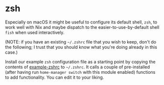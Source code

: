 # zsh

Especially on macOS it might be useful to configure its default shell, `zsh`, to
work well with Nix and maybe dispatch to the easier-to-use-by-default shell `fish`
when used interactively.

(NOTE: if you have an existing `~/.zshrc` file that you wish to keep, don't do the
following; I trust that you should know what you're doing already in this case.)

Install our example `zsh` configuration file as a starting point by copying the
contents of [example-zshrc](./example-zshrc) to `~/.zshrc`. It calls a couple
of pre-installed (after having run `home-manager switch` with this module
enabled) functions to add functionality. You can edit it to your liking.
